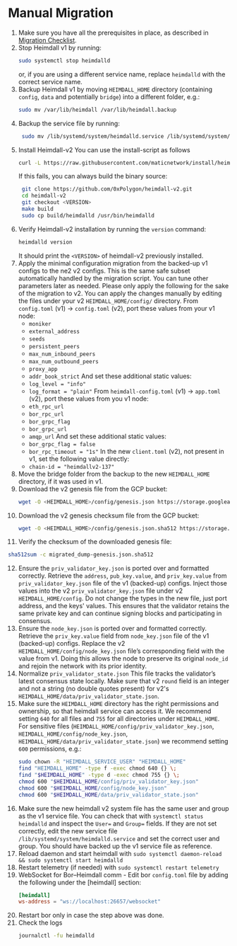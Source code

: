 # Manual Migration

1. Make sure you have all the prerequisites in place, as described in [Migration Checklist](../systemd/1-MIGRATION-CHECKLIST.md).
2. Stop Heimdall v1 by running:
   ```bash
   sudo systemctl stop heimdalld
   ```
   or, if you are using a different service name, replace `heimdalld` with the correct service name.
3. Backup Heimdall v1 by moving `HEIMDALL_HOME` directory (containing `config`, `data` and potentially `bridge`) into a different folder, e.g.:
   ```bash 
   sudo mv /var/lib/heimdall /var/lib/heimdall.backup
   ```
4. Backup the service file by running:
   ```bash
    sudo mv /lib/systemd/system/heimdalld.service /lib/systemd/system/heimdalld.service.backup
    ```
5. Install Heimdall-v2
   You can use the install-script as follows
   ```bash
   curl -L https://raw.githubusercontent.com/maticnetwork/install/heimdall-v2/heimdall-v2.sh | sudo bash -s -- <VERSION> <NETWORK> <NODE_TYPE>
   ```
   If this fails, you can always build the binary source:
   ```bash
    git clone https://github.com/0xPolygon/heimdall-v2.git
    cd heimdall-v2
    git checkout <VERSION>
    make build
    sudo cp build/heimdalld /usr/bin/heimdalld
    ```
6. Verify Heimdall-v2 installation by running the `version` command:
    ```bash
    heimdalld version
    ```
    It should print the `<VERSION>` of heimdall-v2 previously installed.
7. Apply the minimal configuration migration from the backed-up v1 configs to the ne2 v2 configs. 
   This is the same safe subset automatically handled by the migration script.
   You can tune other parameters later as needed. Please only apply the following for the sake of the migration to v2.
   You can apply the changes manually by editing the files under your v2 `HEIMDALL_HOME/config/` directory.
   From `config.toml` (v1) → `config.toml` (v2), port these values from your v1 node:
     - `moniker`
     - `external_address`
     - `seeds`
     - `persistent_peers`
     - `max_num_inbound_peers`
     - `max_num_outbound_peers`
     - `proxy_app`
     - `addr_book_strict`
   And set these additional static values:
     - `log_level = "info"`
     - `log_format = "plain"`
   From `heimdall-config.toml` (v1) → `app.toml` (v2), port these values from you v1 node:
     - `eth_rpc_url`
     - `bor_rpc_url`
     - `bor_grpc_flag`
     - `bor_grpc_url`
     - `amqp_url`
   And set these additional static values:
     - `bor_grpc_flag = false`
     - `bor_rpc_timeout = "1s"`
   In the new `client.toml` (v2), not present in v1, set the following value directly:
     - `chain-id = "heimdallv2-137"`
8. Move the bridge folder from the backup to the new `HEIMDALL_HOME` directory, if it was used in v1.
9. Download the v2 genesis file from the GCP bucket:  
   ```bash
   wget -O <HEIMDALL_HOME>/config/genesis.json https://storage.googleapis.com/mainnet-heimdallv2-genesis/migrated_dump-genesis.json
   ```
10. Download the v2 genesis checksum file from the GCP bucket:  
    ```bash
    wget -O <HEIMDALL_HOME>/config/genesis.json.sha512 https://storage.googleapis.com/mainnet-heimdallv2-genesis/migrated_dump-genesis.json.sha512
    ```
11. Verify the checksum of the downloaded genesis file:
   ```bash
   sha512sum -c migrated_dump-genesis.json.sha512
   ```
12. Ensure the `priv_validator_key.json` is ported over and formatted correctly.
    Retrieve the `address`, `pub_key.value`, and `priv_key.value` from `priv_validator_key.json` file of the v1 (backed-up) configs.
    Inject those values into the v2 `priv_validator_key.json` file under v2 `HEIMDALL_HOME/config`.
    Do not change the types in the new file, just port address, and the keys' values.
    This ensures that the validator retains the same private key and can continue signing blocks and participating in consensus.
13. Ensure the `node_key.json` is ported over and formatted correctly.
    Retrieve the `priv_key.value` field from `node_key.json` file of the v1 (backed-up) configs.
    Replace the v2 `HEIMDALL_HOME/config/node_key.json` file’s corresponding field with the value from v1.
    Doing this allows the node to preserve its original `node_id` and rejoin the network with its prior identity.
14. Normalize `priv_validator_state.json`
    This file tracks the validator’s latest consensus state locally.
    Make sure that v2 `round` field is an integer and not a string (no double quotes present) for v2's `HEIMDALL_HOME/data/priv_validator_state.json`.
15. Make sure the `HEIMDALL_HOME` directory has the right permissions and ownership, so that heimdall service can access it.
    We recommend setting `640` for all files and `755` for all directories under `HEIMDALL_HOME`.
    For sensitive files (`HEIMDALL_HOME/config/priv_validator_key.json`, `HEIMDALL_HOME/config/node_key.json`, `HEIMDALL_HOME/data/priv_validator_state.json`)
    we recommend setting `600` permissions, e.g.: 
    ```bash
    sudo chown -R "HEIMDALL_SERVICE_USER" "HEIMDALL_HOME"
    find "HEIMDALL_HOME" -type f -exec chmod 640 {} \;
    find "$HEIMDALL_HOME" -type d -exec chmod 755 {} \;    
    chmod 600 "$HEIMDALL_HOME/config/priv_validator_key.json"
    chmod 600 "$HEIMDALL_HOME/config/node_key.json"
    chmod 600 "$HEIMDALL_HOME/data/priv_validator_state.json"
    ```
16. Make sure the new heimdall v2 system file has the same user and group as the v1 service file.
    You can check that with `systemctl status heimdalld` and inspect the `User=` and `Group=` fields.
    If they are not set correctly, edit the new service file `/lib/systemd/system/heimdalld.service` and set the correct user and group.
    You should have backed up the v1 service file as reference.
17. Reload daemon and start heimdall with `sudo systemctl daemon-reload && sudo systemctl start heimdalld`
18. Restart telemetry (if needed) with `sudo systemctl restart telemetry`
19. WebSocket for Bor–Heimdall comm - Edit bor `config.toml` file by adding the following under the [heimdall] section:
    ```toml
    [heimdall]
    ws-address = "ws://localhost:26657/websocket"
    ```
20. Restart bor only in case the step above was done.
21. Check the logs
    ```bash
    journalctl -fu heimdalld
    ```
